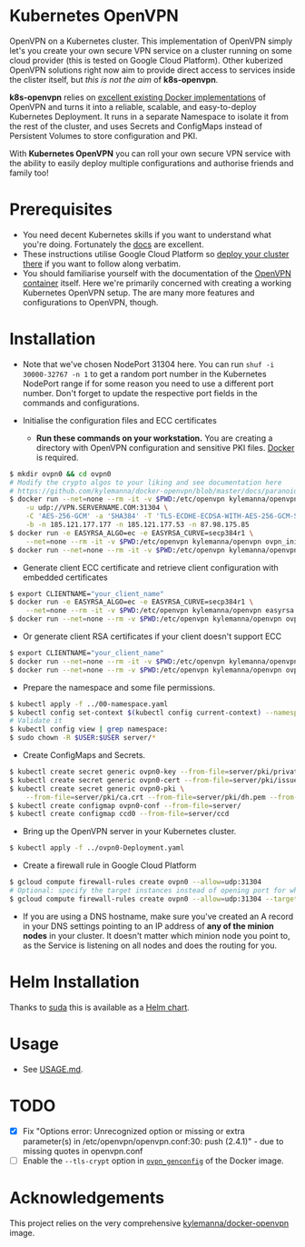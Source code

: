 # Kubernetes OpenVPN
OpenVPN on a Kubernetes cluster. This implementation of OpenVPN simply let's you create your own secure VPN service on a cluster running on some cloud provider (this is tested on Google Cloud Platform). Other kuberized OpenVPN solutions right now aim to provide direct access to services inside the clister itself, but *this is not the aim* of **k8s-openvpn**.

**k8s-openvpn** relies on [excellent existing Docker implementations](https://github.com/kylemanna/docker-openvpn) of OpenVPN and turns it into a reliable, scalable, and easy-to-deploy Kubernetes Deployment. It runs in a separate Namespace to isolate it from the rest of the cluster, and uses Secrets and ConfigMaps instead of Persistent Volumes to store configuration and PKI.

With **Kubernetes OpenVPN** you can roll your own secure VPN service with the ability to easily deploy multiple configurations and authorise friends and family too!

# Prerequisites

* You need decent Kubernetes skills if you want to understand what you're doing. Fortunately the [docs](https://kubernetes.io/docs/home/) are excellent.
* These instructions utilise Google Cloud Platform so [deploy your cluster there](https://kubernetes.io/docs/getting-started-guides/gce/) if you want to follow along verbatim.
* You should familiarise yourself with the documentation of the [OpenVPN container](https://github.com/kylemanna/docker-openvpn/tree/master/docs) itself. Here we're primarily concerned with creating a working Kubernetes OpenVPN setup. The are many more features and configurations to OpenVPN, though.

# Installation

* Note that we've chosen NodePort 31304 here. You can run `shuf -i 30000-32767 -n 1` to get a random port number in the Kubernetes NodePort range if for some reason you need to use a different port number. Don't forget to update the respective port fields in the commands and configurations.

* Initialise the configuration files and ECC certificates
  * **Run these commands on your workstation.** You are creating a directory with OpenVPN configuration and sensitive PKI files. [Docker](https://docs.docker.com/engine/installation/) is required.

```bash
$ mkdir ovpn0 && cd ovpn0
# Modify the crypto algos to your liking and see documentation here
# https://github.com/kylemanna/docker-openvpn/blob/master/docs/paranoid.md
$ docker run --net=none --rm -it -v $PWD:/etc/openvpn kylemanna/openvpn ovpn_genconfig \
    -u udp://VPN.SERVERNAME.COM:31304 \
    -C 'AES-256-GCM' -a 'SHA384' -T 'TLS-ECDHE-ECDSA-WITH-AES-256-GCM-SHA384' \
    -b -n 185.121.177.177 -n 185.121.177.53 -n 87.98.175.85
$ docker run -e EASYRSA_ALGO=ec -e EASYRSA_CURVE=secp384r1 \
    --net=none --rm -it -v $PWD:/etc/openvpn kylemanna/openvpn ovpn_initpki
$ docker run --net=none --rm -it -v $PWD:/etc/openvpn kylemanna/openvpn ovpn_copy_server_files
```

* Generate client ECC certificate and retrieve client configuration with embedded certificates

```bash
$ export CLIENTNAME="your_client_name"
$ docker run -e EASYRSA_ALGO=ec -e EASYRSA_CURVE=secp384r1 \
    --net=none --rm -it -v $PWD:/etc/openvpn kylemanna/openvpn easyrsa build-client-full $CLIENTNAME
$ docker run --net=none --rm -v $PWD:/etc/openvpn kylemanna/openvpn ovpn_getclient $CLIENTNAME > $CLIENTNAME.ovpn
```

* Or generate client RSA certificates if your client doesn't support ECC

```bash
$ export CLIENTNAME="your_client_name"
$ docker run --net=none --rm -it -v $PWD:/etc/openvpn kylemanna/openvpn easyrsa build-client-full $CLIENTNAME
$ docker run --net=none --rm -v $PWD:/etc/openvpn kylemanna/openvpn ovpn_getclient $CLIENTNAME > $CLIENTNAME.ovpn
```

* Prepare the namespace and some file permissions.

```bash
$ kubectl apply -f ../00-namespace.yaml
$ kubectl config set-context $(kubectl config current-context) --namespace=ovpn
# Validate it
$ kubectl config view | grep namespace:
$ sudo chown -R $USER:$USER server/*
```

* Create ConfigMaps and Secrets.

```bash
$ kubectl create secret generic ovpn0-key --from-file=server/pki/private/VPN.SERVERNAME.COM.key
$ kubectl create secret generic ovpn0-cert --from-file=server/pki/issued/VPN.SERVERNAME.COM.crt
$ kubectl create secret generic ovpn0-pki \
    --from-file=server/pki/ca.crt --from-file=server/pki/dh.pem --from-file=server/pki/ta.key
$ kubectl create configmap ovpn0-conf --from-file=server/
$ kubectl create configmap ccd0 --from-file=server/ccd

```

* Bring up the OpenVPN server in your Kubernetes cluster.

```bash
$ kubectl apply -f ../ovpn0-Deployment.yaml
```

* Create a firewall rule in Google Cloud Platform

```bash
$ gcloud compute firewall-rules create ovpn0 --allow=udp:31304
# Optional: specify the target instances instead of opening port for whole network
$ gcloud compute firewall-rules create ovpn0 --allow=udp:31304 --target-tags <your_cluster>-minion
```

* If you are using a DNS hostname, make sure you've created an A record in your DNS settings pointing to an IP address of  **any of the minion nodes** in your cluster. It doesn't matter which minion node you point to, as the Service is listening on all nodes and does the routing for you.

# Helm Installation

Thanks to [suda](https://github.com/suda) this is available as a [Helm chart](https://github.com/suda/k8s-ovpn-chart).

# Usage

* See [USAGE.md](USAGE.md).

# TODO
- [X] Fix "Options error: Unrecognized option or missing or extra parameter(s) in /etc/openvpn/openvpn.conf:30: push (2.4.1)" - due to missing quotes in openvpn.conf
- [ ] Enable the `--tls-crypt` option in [`ovpn_genconfig`](https://github.com/kylemanna/docker-openvpn/blob/master/bin/ovpn_genconfig) of the Docker image.

# Acknowledgements

This project relies on the very comprehensive [kylemanna/docker-openvpn](https://github.com/kylemanna/docker-openvpn) image.

